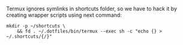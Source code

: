 Termux ignores symlinks in shortcuts folder, so we have to hack it by creating
wrapper scripts using next command:

```shell
mkdir -p ~/shortcuts \
    && fd . ~/.dotfiles/bin/termux --exec sh -c "echo {} > ~/.shortcuts/{/}"
```
